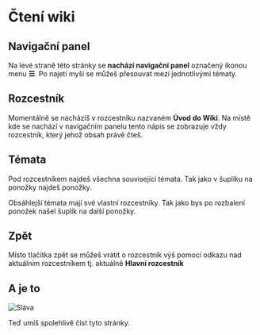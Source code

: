 # Čtení wiki

## Navigační panel
Na levé straně této stránky se **nachází navigační panel** označený ikonou menu **☰**. Po najetí myši se můžeš přesouvat mezi jednotlivými tématy.

## Rozcestník
Momentálně se nacházíš v rozcestníku nazvaném **Úvod do Wiki**.
Na místě kde se nachází v navigačním panelu tento nápis se zobrazuje vždy rozcestník, který jehož obsah právě čteš.

## Témata
Pod rozcestníkem najdeš všechna související témata. Tak jako v šuplíku na ponožky najdeš ponožky.

Obsáhlejší témata mají své vlastní rozcestníky. Tak jako bys po rozbalení ponožek našel šuplík na další ponožky.

## Zpět
Místo tlačítka zpět se můžeš vrátit o rozcestník výš pomocí odkazu nad aktuálním rozcestníkem tj. aktuálně **Hlavní rozcestník**


## A je to

![Sláva](/self/fireworks.png)

Teď umíš spolehlivě číst tyto stránky.